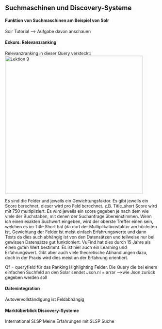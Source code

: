 ## Suchmaschinen und Discovery-Systeme
#### Funktion von Suchmaschinen am Beispiel von Solr
Solr Tutorial --> Aufgabe davon anschauen 

#### Exkurs: Relevanzranking
Relevanzranking in dieser Query versteckt:  
<img width="454" alt="Lektion 9" src="https://github.com/blaettmartin/Lerntagebuch_BAIN/assets/90840517/9f0ebcbe-85a7-40a7-8b8c-b46356adbb05">


Es sind die Felder und jeweils ein Gewichtungsfaktor. Es gibt jeweils ein Score berechnet, dieser wird pro Feld berechnet. z.B.  Title_short Score wird mit 750 multipliziert. Es wird jeweils ein score gegeben je nach dem wie viele der Buchstaben, mit denen der Suchanfrage übereinstimmen. Wenn ich einen exakten Suchwert eingeben, wird der oberste Treffer einen sein, welchen es im Title Short hat (da dort der Multiplikationsfaktor am höchsten ist. Gewichtung der Felder ist meist einfach Erfahrungswerte und dann Tests da dies auch abhängig ist von den Datensätzen und teilweise nur bei gewissen Datensätze gut funktioniert.  VuFind hat dies durch 15 Jahre als einen guten Wert bestimmt. Es ist hier auch ein Learning und Erfahrungswert. Gibt aber auch viele theoretische Abhandlungen dazu, doch in der Praxis wird dies meist an der Erfahrung orientiert.


Qf = queryfield für das Ranking
Highlighting Felder. Die Query die bei einem einfachen Suchfeld an den Solar sendet
Json.nl = arrar -->wie Json zurück gegeben werden soll

#### Datenintegration
Autovervollständigung ist Feldabhängig


  
#### Marktüberblick Discovery-Systeme
International
SLSP
	Meine Erfahrungen mit SLSP Suche


